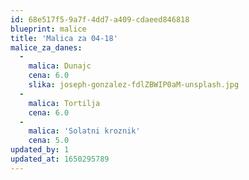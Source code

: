 ```yaml
---
id: 68e517f5-9a7f-4dd7-a409-cdaeed846818
blueprint: malice
title: 'Malica za 04-18'
malice_za_danes:
  -
    malica: Dunajc
    cena: 6.0
    slika: joseph-gonzalez-fdlZBWIP0aM-unsplash.jpg
  -
    malica: Tortilja
    cena: 6.0
  -
    malica: 'Solatni kroznik'
    cena: 5.0
updated_by: 1
updated_at: 1650295789
---
```

